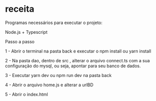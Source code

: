 # receita

Programas necessários para executar o projeto:

Node.js + Typescript

Passo a passo

1 - Abrir o terminal na pasta back e executar o npm install ou yarn install

2 - Na pasta dao, dentro de src , alterar o arquivo connect.ts com a sua configuração do mysql, ou seja, apontar para seu banco de dados.

3 - Executar yarn dev ou npm run dev na pasta back

4 - Abrir o arquivo home.js e alterar a urlBD

5 - Abrir o index.html
